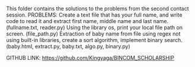 This folder contains the solutions to the problems from the second contact session.
PROBLEMS:
Create a text file that has your full name, and write code to read it and extract first name, middle name and last name.
(fullname.txt, reader.py)
Using the library os, print your local file path on screen.
(file_path.py)
Extraction of baby name from file using regex not using built-in libraries, create a sort algorithm, implement binary search.
(baby.html, extract.py, baby.txt, algo.py, binary.py)

GITHUB LINK:
https://github.com/Kingyaga/BINCOM_SCHOLARSHIP